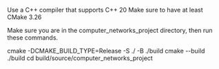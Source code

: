 Use a C++ compiler that supports C++ 20
Make sure to have at least CMake 3.26

Make sure you are in the computer_networks_project directory, then run these commands.

cmake -DCMAKE_BUILD_TYPE=Release -S ./ -B ./build
cmake --build ./build
cd build/source/computer_networks_project
